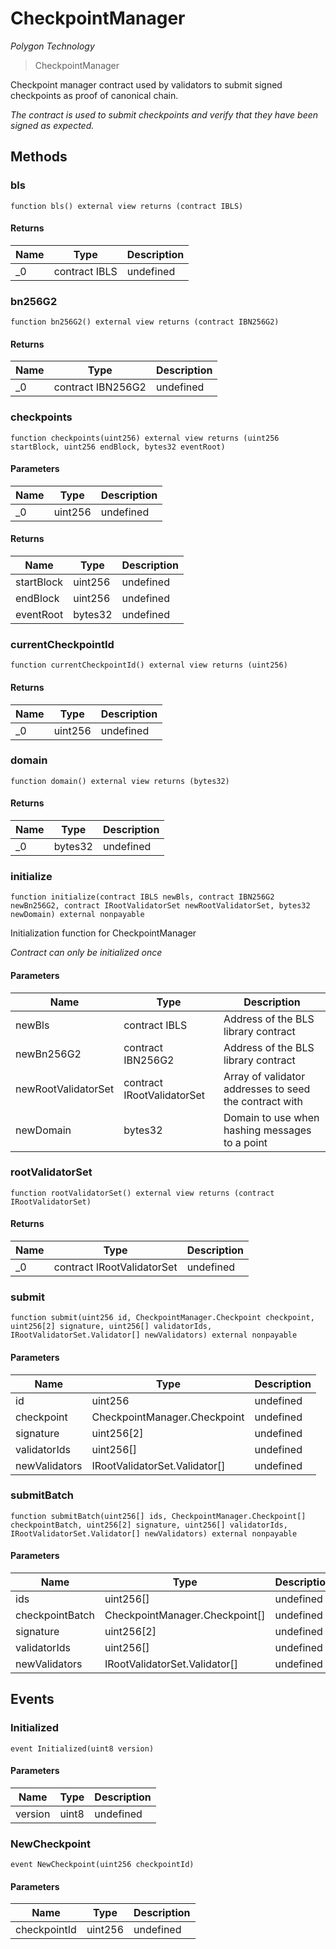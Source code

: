 # CheckpointManager

*Polygon Technology*

> CheckpointManager

Checkpoint manager contract used by validators to submit signed checkpoints as proof of canonical chain.

*The contract is used to submit checkpoints and verify that they have been signed as expected.*

## Methods

### bls

```solidity
function bls() external view returns (contract IBLS)
```






#### Returns

| Name | Type | Description |
|---|---|---|
| _0 | contract IBLS | undefined |

### bn256G2

```solidity
function bn256G2() external view returns (contract IBN256G2)
```






#### Returns

| Name | Type | Description |
|---|---|---|
| _0 | contract IBN256G2 | undefined |

### checkpoints

```solidity
function checkpoints(uint256) external view returns (uint256 startBlock, uint256 endBlock, bytes32 eventRoot)
```





#### Parameters

| Name | Type | Description |
|---|---|---|
| _0 | uint256 | undefined |

#### Returns

| Name | Type | Description |
|---|---|---|
| startBlock | uint256 | undefined |
| endBlock | uint256 | undefined |
| eventRoot | bytes32 | undefined |

### currentCheckpointId

```solidity
function currentCheckpointId() external view returns (uint256)
```






#### Returns

| Name | Type | Description |
|---|---|---|
| _0 | uint256 | undefined |

### domain

```solidity
function domain() external view returns (bytes32)
```






#### Returns

| Name | Type | Description |
|---|---|---|
| _0 | bytes32 | undefined |

### initialize

```solidity
function initialize(contract IBLS newBls, contract IBN256G2 newBn256G2, contract IRootValidatorSet newRootValidatorSet, bytes32 newDomain) external nonpayable
```

Initialization function for CheckpointManager

*Contract can only be initialized once*

#### Parameters

| Name | Type | Description |
|---|---|---|
| newBls | contract IBLS | Address of the BLS library contract |
| newBn256G2 | contract IBN256G2 | Address of the BLS library contract |
| newRootValidatorSet | contract IRootValidatorSet | Array of validator addresses to seed the contract with |
| newDomain | bytes32 | Domain to use when hashing messages to a point |

### rootValidatorSet

```solidity
function rootValidatorSet() external view returns (contract IRootValidatorSet)
```






#### Returns

| Name | Type | Description |
|---|---|---|
| _0 | contract IRootValidatorSet | undefined |

### submit

```solidity
function submit(uint256 id, CheckpointManager.Checkpoint checkpoint, uint256[2] signature, uint256[] validatorIds, IRootValidatorSet.Validator[] newValidators) external nonpayable
```





#### Parameters

| Name | Type | Description |
|---|---|---|
| id | uint256 | undefined |
| checkpoint | CheckpointManager.Checkpoint | undefined |
| signature | uint256[2] | undefined |
| validatorIds | uint256[] | undefined |
| newValidators | IRootValidatorSet.Validator[] | undefined |

### submitBatch

```solidity
function submitBatch(uint256[] ids, CheckpointManager.Checkpoint[] checkpointBatch, uint256[2] signature, uint256[] validatorIds, IRootValidatorSet.Validator[] newValidators) external nonpayable
```





#### Parameters

| Name | Type | Description |
|---|---|---|
| ids | uint256[] | undefined |
| checkpointBatch | CheckpointManager.Checkpoint[] | undefined |
| signature | uint256[2] | undefined |
| validatorIds | uint256[] | undefined |
| newValidators | IRootValidatorSet.Validator[] | undefined |



## Events

### Initialized

```solidity
event Initialized(uint8 version)
```





#### Parameters

| Name | Type | Description |
|---|---|---|
| version  | uint8 | undefined |

### NewCheckpoint

```solidity
event NewCheckpoint(uint256 checkpointId)
```





#### Parameters

| Name | Type | Description |
|---|---|---|
| checkpointId  | uint256 | undefined |



